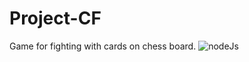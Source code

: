 # Project-CF 
Game for fighting with cards on chess board.
![nodeJs](https://github.com/kamkanev/Project-CF/workflows/nodeJs/badge.svg?branch=master)

